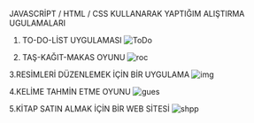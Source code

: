 JAVASCRİPT / HTML / CSS KULLANARAK YAPTIĞIM ALIŞTIRMA UGULAMALARI


1. TO-DO-LİST UYGULAMASI
![ToDo](https://github.com/user-attachments/assets/71ffc6bb-7070-4525-87f2-b5651ef4c9e4)

2. TAŞ-KAĞIT-MAKAS OYUNU
![roc](https://github.com/user-attachments/assets/c1893773-8192-4a15-93f5-b6155a7feece)

3.RESİMLERİ DÜZENLEMEK İÇİN BİR UYGULAMA
![img](https://github.com/user-attachments/assets/8578aceb-cb33-45a9-9259-739896cc9815)

4.KELİME TAHMİN ETME OYUNU 
![gues](https://github.com/user-attachments/assets/0512df9d-c440-401a-ad58-e35dde7ce7a7)

5.KİTAP SATIN ALMAK İÇİN BİR WEB SİTESİ 
![shpp](https://github.com/user-attachments/assets/d049d0a3-fa51-49e3-a4fd-ad748848a697)

